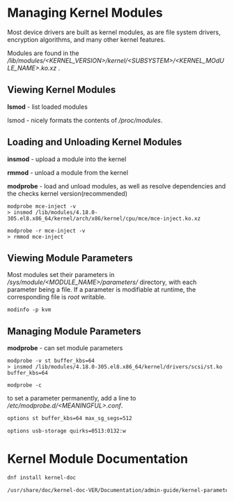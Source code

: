 # Managing Kernel Modules

Most device drivers are built as kernel modules, as are file system drivers, encryption algorithms, and many other kernel features.

Modules are found in the */lib/modules/\<KERNEL_VERSION\>/kernel/\<SUBSYSTEM\>/\<KERNEL_MOdULE_NAME\>.ko.xz* .


## Viewing Kernel Modules

**lsmod** - list loaded modules

lsmod - nicely formats the contents of */proc/modules*.


## Loading and Unloading Kernel Modules

**insmod** - upload a module into the kernel

**rmmod** - unload a module from the kernel

**modprobe** - load and unload modules, as well as resolve dependencies and the checks kernel version(recommended)

```
modprobe mce-inject -v
> insmod /lib/modules/4.18.0-305.el8.x86_64/kernel/arch/x86/kernel/cpu/mce/mce-inject.ko.xz

modprobe -r mce-inject -v
> rmmod mce-inject
```

## Viewing Module Parameters

Most modules set their parameters in */sys/module/\<MODULE_NAME\>/parameters/* directory, with each parameter being a file. If a parameter is modifiable at runtime, the corresponding file is *root* writable.

```
modinfo -p kvm

```

## Managing Module Parameters

**modprobe** - can set module parameters

```
modprobe -v st buffer_kbs=64
> insmod /lib/modules/4.18.0-305.el8.x86_64/kernel/drivers/scsi/st.ko buffer_kbs=64

modprobe -c
```

to set a parameter permanently, add a line to */etc/modprobe.d/\<MEANINGFUL\>.conf*.

```sh
options st buffer_kbs=64 max_sg_segs=512

options usb-storage quirks=0513:0132:w
```

# Kernel Module Documentation

```sh
dnf install kernel-doc

/usr/share/doc/kernel-doc-VER/Documentation/admin-guide/kernel-parameters.txt

```